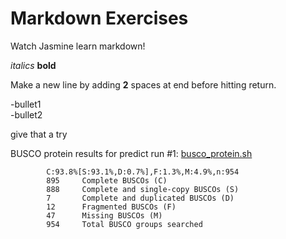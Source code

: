 Markdown Exercises
=========================
Watch Jasmine learn markdown!

*italics*
**bold**

Make a new line by adding **2** spaces at end before hitting return.

-bullet1  
-bullet2  


give that a try


BUSCO protein results for predict run #1: [busco_protein.sh](./busco_protein.sh)  
```  
        C:93.8%[S:93.1%,D:0.7%],F:1.3%,M:4.9%,n:954        
        895     Complete BUSCOs (C)                        
        888     Complete and single-copy BUSCOs (S)        
        7       Complete and duplicated BUSCOs (D)         
        12      Fragmented BUSCOs (F)                      
        47      Missing BUSCOs (M)                         
        954     Total BUSCO groups searched 
```  
